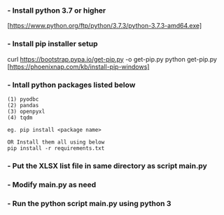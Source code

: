 ### - Install python 3.7 or higher

[https://www.python.org/ftp/python/3.7.3/python-3.7.3-amd64.exe]

### - Install pip installer setup

curl https://bootstrap.pypa.io/get-pip.py -o get-pip.py
python get-pip.py
[https://phoenixnap.com/kb/install-pip-windows]

### - Intall python packages listed below

    (1) pyodbc
    (2) pandas
    (3) openpyxl
    (4) tqdm

    eg. pip install <package name>

    OR Install them all using below
    pip install -r requirements.txt

### - Put the XLSX list file in same directory as script main.py

### - Modify main.py as need

### - Run the python script main.py using python 3
